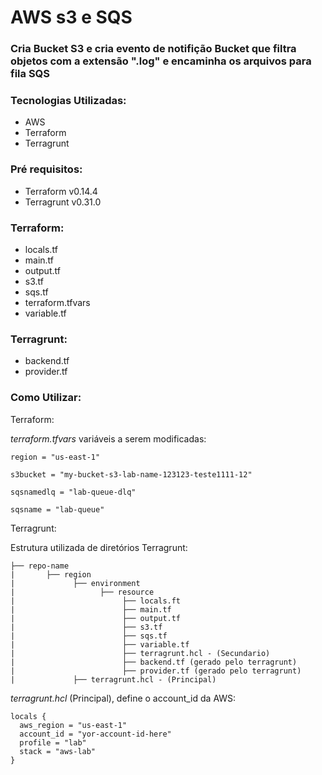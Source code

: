 # AWS s3 e SQS

### Cria Bucket S3 e cria evento de notifição Bucket que filtra objetos com a extensão ".log" e encaminha os arquivos para fila SQS

### Tecnologias Utilizadas:
- AWS
- Terraform
- Terragrunt

### Pré requisitos:
- Terraform v0.14.4
- Terragrunt v0.31.0

### Terraform:
- locals.tf
- main.tf
- output.tf
- s3.tf
- sqs.tf
- terraform.tfvars
- variable.tf

### Terragrunt:
- backend.tf
- provider.tf

### Como Utilizar:

Terraform:

*terraform.tfvars* variáveis a serem modificadas:

```
region = "us-east-1"

s3bucket = "my-bucket-s3-lab-name-123123-teste1111-12"

sqsnamedlq = "lab-queue-dlq"

sqsname = "lab-queue"
```
Terragrunt:

Estrutura utilizada de diretórios Terragrunt:
```
├── repo-name 
|       ├── region
|             ├── environment
|                   ├── resource
|                        ├── locals.ft
|                        ├── main.tf
|                        ├── output.tf
|                        ├── s3.tf
|                        ├── sqs.tf
|                        ├── variable.tf
|                        ├── terragrunt.hcl - (Secundario)
|                        ├── backend.tf (gerado pelo terragrunt)
|                        ├── provider.tf (gerado pelo terragrunt)
|             ├── terragrunt.hcl - (Principal)
```
*terragrunt.hcl* (Principal), define o account_id da AWS:
```
locals {
  aws_region = "us-east-1"
  account_id = "yor-account-id-here"
  profile = "lab"
  stack = "aws-lab"
}
```

